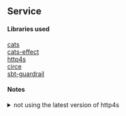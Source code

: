 ## Service

#### Libraries used

[cats](https://github.com/typelevel/cats)  
[cats-effect](https://github.com/typelevel/cats-effect)  
[http4s](https://github.com/http4s/http4s)  
[circe](https://github.com/circe/circe)  
[sbt-guardrail](https://github.com/twilio/sbt-guardrail)  

#### Notes

<details>
  <summary>not using the latest version of http4s</summary>
  <p>
    as of <a href="https://http4s.org/changelog/">v0.21.0-RC1 (2020-01-21)</a> the <code>EntityDecoder</code> signature
    for decode looks like this <code>def decode(m: Media[F], strict: Boolean): DecodeResult[F, T]</code> and the
    guardrail generator expects it to use <code>Message</code> instead of <code>Media</code>.  Issue being tracked
    <a href="https://github.com/twilio/guardrail/issues/529">here</a>
  </p>
</details>
